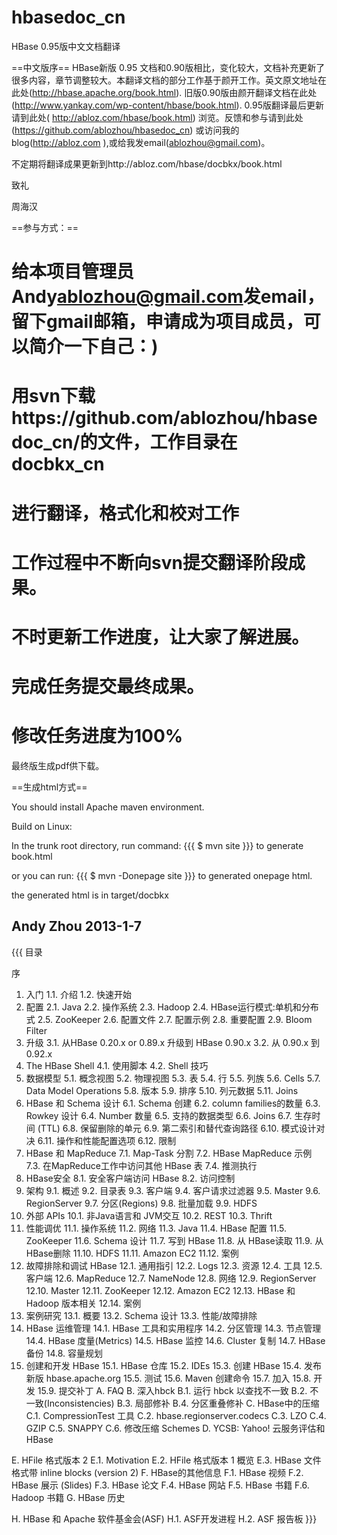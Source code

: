 hbasedoc_cn
===========

HBase 0.95版中文文档翻译

==中文版序==
HBase新版 0.95 文档和0.90版相比，变化较大，文档补充更新了很多内容，章节调整较大。本翻译文档的部分工作基于颜开工作。英文原文地址在此处(http://hbase.apache.org/book.html). 旧版0.90版由颜开翻译文档在此处(http://www.yankay.com/wp-content/hbase/book.html). 0.95版翻译最后更新请到此处( http://abloz.com/hbase/book.html) 浏览。反馈和参与请到此处 (https://github.com/ablozhou/hbasedoc_cn) 或访问我的blog(http://abloz.com ),或给我发email(ablozhou@gmail.com)。

不定期将翻译成果更新到http://abloz.com/hbase/docbkx/book.html

致礼

周海汉

==参与方式：==
  # 给本项目管理员Andy<ablozhou@gmail.com>发email，留下gmail邮箱，申请成为项目成员，可以简介一下自己：)
  # 
  # 用svn下载https://github.com/ablozhou/hbasedoc_cn/的文件，工作目录在docbkx_cn
  # 进行翻译，格式化和校对工作
  # 工作过程中不断向svn提交翻译阶段成果。
  # 不时更新工作进度，让大家了解进展。
  # 完成任务提交最终成果。
  # 修改任务进度为100%

最终版生成pdf供下载。

==生成html方式==

You should install Apache maven environment.

Build on Linux:

In the trunk root directory, run command:
{{{
    $ mvn site
}}}
to generate book.html

or you can run:
{{{
    $ mvn -Donepage site
}}}
to generated onepage html.

the generated html is in target/docbkx


Andy Zhou
2013-1-7
----

{{{
目录

序
1. 入门
1.1. 介绍
1.2. 快速开始
2. 配置
2.1. Java
2.2. 操作系统
2.3. Hadoop
2.4. HBase运行模式:单机和分布式
2.5. ZooKeeper
2.6. 配置文件
2.7. 配置示例
2.8. 重要配置
2.9. Bloom Filter
3. 升级
3.1. 从HBase 0.20.x or 0.89.x 升级到 HBase 0.90.x
3.2. 从 0.90.x 到 0.92.x
4. The HBase Shell
4.1. 使用脚本
4.2. Shell 技巧
5. 数据模型
5.1. 概念视图
5.2. 物理视图
5.3. 表
5.4. 行
5.5. 列族
5.6. Cells
5.7. Data Model Operations
5.8. 版本
5.9. 排序
5.10. 列元数据
5.11. Joins
6. HBase 和 Schema 设计
6.1. Schema 创建
6.2. column families的数量
6.3. Rowkey 设计
6.4. Number 数量
6.5. 支持的数据类型
6.6. Joins
6.7. 生存时间 (TTL)
6.8. 保留删除的单元
6.9. 第二索引和替代查询路径
6.10. 模式设计对决
6.11. 操作和性能配置选项
6.12. 限制
7. HBase 和 MapReduce
7.1. Map-Task 分割
7.2. HBase MapReduce 示例
7.3. 在MapReduce工作中访问其他 HBase 表
7.4. 推测执行
8. HBase安全
8.1. 安全客户端访问 HBase
8.2. 访问控制
9. 架构
9.1. 概述
9.2. 目录表
9.3. 客户端
9.4. 客户请求过滤器
9.5. Master
9.6. RegionServer
9.7. 分区(Regions)
9.8. 批量加载
9.9. HDFS
10. 外部 APIs
10.1. 非Java语言和 JVM交互
10.2. REST
10.3. Thrift
11. 性能调优
11.1. 操作系统
11.2. 网络
11.3. Java
11.4. HBase 配置
11.5. ZooKeeper
11.6. Schema 设计
11.7. 写到 HBase
11.8. 从 HBase读取
11.9. 从 HBase删除
11.10. HDFS
11.11. Amazon EC2
11.12. 案例
12. 故障排除和调试 HBase
12.1. 通用指引
12.2. Logs
12.3. 资源
12.4. 工具
12.5. 客户端
12.6. MapReduce
12.7. NameNode
12.8. 网络
12.9. RegionServer
12.10. Master
12.11. ZooKeeper
12.12. Amazon EC2
12.13. HBase 和 Hadoop 版本相关
12.14. 案例
13. 案例研究
13.1. 概要
13.2. Schema 设计
13.3. 性能/故障排除
14. HBase 运维管理
14.1. HBase 工具和实用程序
14.2. 分区管理
14.3. 节点管理
14.4. HBase 度量(Metrics)
14.5. HBase 监控
14.6. Cluster 复制
14.7. HBase 备份
14.8. 容量规划
15. 创建和开发 HBase
15.1. HBase 仓库
15.2. IDEs
15.3. 创建 HBase
15.4. 发布新版 hbase.apache.org
15.5. 测试
15.6. Maven 创建命令
15.7. 加入
15.8. 开发
15.9. 提交补丁
A. FAQ
B. 深入hbck
B.1. 运行 hbck 以查找不一致
B.2. 不一致(Inconsistencies)
B.3. 局部修补
B.4. 分区重叠修补
C. HBase中的压缩
C.1. CompressionTest 工具
C.2. hbase.regionserver.codecs
C.3. LZO
C.4. GZIP
C.5. SNAPPY
C.6. 修改压缩 Schemes
D. YCSB: Yahoo! 云服务评估和 HBase
 
E. HFile 格式版本 2
E.1. Motivation
E.2. HFile 格式版本 1 概览
E.3. HBase 文件格式带 inline blocks (version 2)
F. HBase的其他信息
F.1. HBase 视频
F.2. HBase 展示 (Slides)
F.3. HBase 论文
F.4. HBase 网站
F.5. HBase 书籍
F.6. Hadoop 书籍
G. HBase 历史
 
H. HBase 和 Apache 软件基金会(ASF)
H.1. ASF开发进程
H.2. ASF 报告板
}}}
